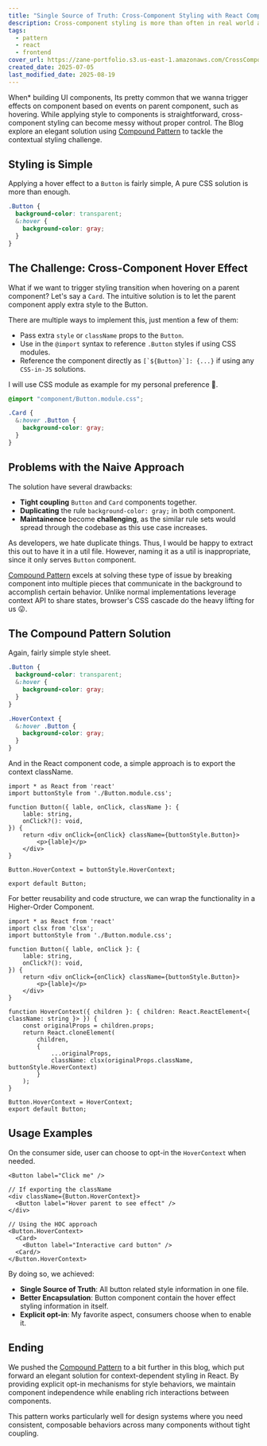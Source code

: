 ```yaml
---
title: "Single Source of Truth: Cross-Component Styling with React Compound Pattern"
description: Cross-component styling is more than often in real world application. The blog explores a context-aware styling solutions in React applications, leveraging the Compound Pattern.
tags:
  - pattern
  - react
  - frontend
cover_url: https://zane-portfolio.s3.us-east-1.amazonaws.com/CrossComponentStylingCover.png
created_date: 2025-07-05
last_modified_date: 2025-08-19
---
```


When* building UI components, Its pretty common that we wanna trigger effects on component based on events on parent component, such as hovering. While applying style to components is straightforward, cross-component styling can become messy without proper control. The Blog explore an elegant solution using [Compound Pattern](as/developer/blog/from_monolithic_to_react_compound_pattern.md) to tackle the contextual styling challenge.

## Styling is Simple

Applying a hover effect to a `Button` is fairly simple, A pure CSS solution is more than enough.

```css
.Button {
  background-color: transparent;
  &:hover {
    background-color: gray;
  }
}
```

## The Challenge: Cross-Component Hover Effect

What if we want to trigger styling transition when hovering on a parent component? Let's say a `Card`. The intuitive solution is to let the parent component apply extra style to the Button.

There are multiple ways to implement this, just mention a few of them:

- Pass extra `style` or `className` props to the `Button`.
- Use in the `@import` syntax to reference `.Button` styles if using CSS modules.
- Reference the component directly as ``[`${Button}`]: {...}`` if using any `CSS-in-JS` solutions.

I will use CSS module as example for my personal preference 🙂.

```css
@import "component/Button.module.css";

.Card {
  &:hover .Button {
    background-color: gray;
  }
}
```

## Problems with the Naive Approach

The solution have several drawbacks:

- **Tight coupling** `Button` and `Card` components together.
- **Duplicating** the rule `background-color: gray;` in both component.
- **Maintainence** become **challenging**, as the similar rule sets would spread through the codebase as this use case increases.

As developers, we hate duplicate things. Thus, I would be happy to extract this out to have it in a util file. However, naming it as a util is inappropriate, since it only serves `Button` component.

[Compound Pattern](as/developer/blog/from_monolithic_to_react_compound_pattern.md) excels at solving these type of issue by breaking component into multiple pieces that communicate in the background to accomplish certain behavior. Unlike normal implementations leverage context API to share states, browser's CSS cascade do the heavy lifting for us 😛.

## The Compound Pattern Solution

Again, fairly simple style sheet.

```css
.Button {
  background-color: transparent;
  &:hover {
    background-color: gray;
  }
}

.HoverContext {
  &:hover .Button {
    background-color: gray;
  }
}
```

And in the React component code, a simple approach is to export the context className.

```tsx
import * as React from 'react'
import buttonStyle from './Button.module.css';

function Button({ lable, onClick, className }: {
    lable: string,
    onClick?(): void,
}) {
    return <div onClick={onClick} className={buttonStyle.Button}>
        <p>{lable}</p>
    </div>
}

Button.HoverContext = buttonStyle.HoverContext;

export default Button;
```

For better reusability and code structure, we can wrap the functionality in a Higher-Order Component.

```tsx
import * as React from 'react'
import clsx from 'clsx';
import buttonStyle from './Button.module.css';

function Button({ lable, onClick }: {
    lable: string,
    onClick?(): void,
}) {
    return <div onClick={onClick} className={buttonStyle.Button}>
        <p>{lable}</p>
    </div>
}

function HoverContext({ children }: { children: React.ReactElement<{ className: string }> }) {
    const originalProps = children.props;
    return React.cloneElement(
        children,
        {
            ...originalProps,
            className: clsx(originalProps.className, buttonStyle.HoverContext)
        }
    );
}

Button.HoverContext = HoverContext;
export default Button;
```

## Usage Examples

On the consumer side, user can choose to opt-in the `HoverContext` when needed.

```tsx
<Button label="Click me" />

// If exporting the className
<div className={Button.HoverContext}>
  <Button label="Hover parent to see effect" />
</div>

// Using the HOC approach
<Button.HoverContext>
  <Card>
    <Button label="Interactive card button" />
  <Card/>
</Button.HoverContext>
```

By doing so, we achieved:

- **Single Source of Truth**: All button related style information in one file.
- **Better Encapsulation**: Button component contain the hover effect styling information in itself.
- **Explicit opt-in**: My favorite aspect, consumers choose when to enable it.

## Ending

We pushed the [Compound Pattern](as/developer/blog/from_monolithic_to_react_compound_pattern.md) to a bit further in this blog, which put forward an elegant solution for context-dependent styling in React. By providing explicit opt-in mechanisms for style behaviors, we maintain component independence while enabling rich interactions between components.

This pattern works particularly well for design systems where you need consistent, composable behaviors across many components without tight coupling.